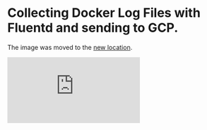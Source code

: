 # Collecting Docker Log Files with Fluentd and sending to GCP.

The image was moved to the
[new location](https://github.com/kubernetes/contrib/tree/master/fluentd/fluentd-gcp-image).

[![Analytics](https://kubernetes-site.appspot.com/UA-36037335-10/GitHub/cluster/addons/fluentd-gcp/fluentd-gcp-image/README.md?pixel)]()
